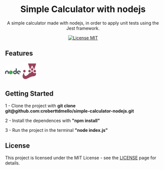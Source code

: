 <h1 align="center">
  <br>
  Simple Calculator with nodejs
</h1>

<p align="center"> A simple calculator made with nodejs, in order to apply unit tests using the Jest framework. </p>

<p align="center">
  <a href="https://opensource.org/licenses/MIT">
    <img src="https://img.shields.io/badge/License-MIT-blue.svg" alt="License MIT">
  </a>
</p>

## Features
  <img src="./assets-readme/icons8-nodejs.svg" alt="Icon node" width="50">
  <img src="./assets-readme/jest.svg" alt="Icon node" width="50">
<br>

## Getting Started

<p>1 - Clone the project with <b>git clone git@github.com:croberttdmello/simple-calculator-nodejs.git</b></p>
<p>2 - Install the dependences with <b>"npm install"</b></p>
<p>3 - Run the project in the terminal <b>"node index.js"</b></p>

## License

This project is licensed under the MIT License - see the [LICENSE](https://opensource.org/licenses/MIT) page for details.